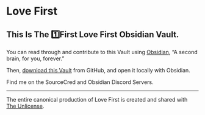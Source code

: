 # Love First
## This Is The 1️⃣First Love First Obsidian Vault.

You can read through and contribute to this Vault using [Obsidian](https://obsidian.md/), “A second brain, for you, forever.”

Then, [download this Vault](https://github.com/KuraFire/lovefirst) from GitHub, and open it locally with Obsidian.

Find me on the SourceCred and Obsidian Discord Servers.

---
The entire canonical production of Love First is created and shared with [The Unlicense](https://choosealicense.com/licenses/unlicense/).
 
